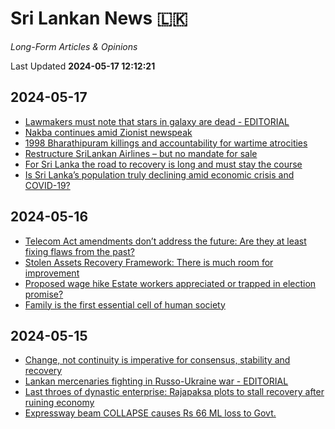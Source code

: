 # Sri Lankan News :sri_lanka:

*Long-Form Articles & Opinions*

Last Updated **2024-05-17 12:12:21**

## 2024-05-17

* [Lawmakers must note that stars in galaxy are dead - EDITORIAL](data/articles/20240517-23bcb9c9-lawmakers-must-note-that-stars-i)
* [Nakba continues amid Zionist newspeak](data/articles/20240517-6a528dfb-nakba-continues-amid-zionist-new)
* [1998 Bharathipuram killings and accountability for wartime atrocities](data/articles/20240517-8bfcd872-1998-bharathipuram-killings-and)
* [Restructure SriLankan Airlines – but no mandate for sale](data/articles/20240517-629bfa5f-restructure-srilankan-airlines-b)
* [For Sri Lanka the road to recovery is long and must stay the course](data/articles/20240517-417082eb-for-sri-lanka-the-road-to-recove)
* [Is Sri Lanka’s population truly declining amid economic crisis and COVID-19?](data/articles/20240517-987ffd55-is-sri-lanka-s-population-truly)

## 2024-05-16

* [Telecom Act amendments don’t address the future: Are they at least fixing flaws from the past?](data/articles/20240516-0cfcda94-telecom-act-amendments-don-t-add)
* [Stolen Assets Recovery Framework: There is much room for improvement](data/articles/20240516-64d9b19a-stolen-assets-recovery-framework)
* [Proposed wage hike Estate workers appreciated or trapped in election promise?](data/articles/20240516-bd43d5ec-proposed-wage-hike-estate-worker)
* [Family is the first essential cell of human society](data/articles/20240516-ada7c4ce-family-is-the-first-essential-ce)

## 2024-05-15

* [Change, not continuity is imperative for consensus, stability and recovery](data/articles/20240516-92f03fa1-change-not-continuity-is-imperat)
* [Lankan mercenaries fighting in Russo-Ukraine war - EDITORIAL](data/articles/20240515-3de396e8-lankan-mercenaries-fighting-in-r)
* [Last throes of dynastic enterprise: Rajapaksa plots to stall recovery after ruining economy](data/articles/20240515-31b42c38-last-throes-of-dynastic-enterpri)
* [Expressway beam COLLAPSE causes Rs 66 ML loss  to Govt.](data/articles/20240515-d8a6263a-expressway-beam-collapse-causes)